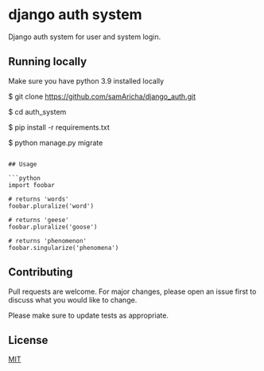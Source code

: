 # django auth system

Django auth system for user and system login.

## Running locally

Make sure you have python 3.9 installed locally

$ git clone https://github.com/samAricha/django_auth.git

$ cd auth_system

$ pip install -r requirements.txt

$ python manage.py migrate
```

## Usage

```python
import foobar

# returns 'words'
foobar.pluralize('word')

# returns 'geese'
foobar.pluralize('goose')

# returns 'phenomenon'
foobar.singularize('phenomena')
```

## Contributing
Pull requests are welcome. For major changes, please open an issue first to discuss what you would like to change.

Please make sure to update tests as appropriate.

## License
[MIT](https://choosealicense.com/licenses/mit/)